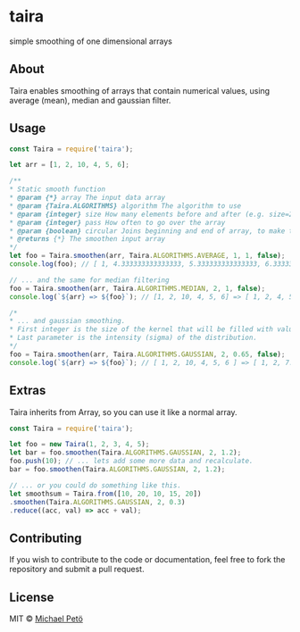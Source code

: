 # taira
simple smoothing of one dimensional arrays

## About
Taira enables smoothing of arrays that contain numerical values, using average (mean), median and gaussian filter.

## Usage
``` javascript
const Taira = require('taira');

let arr = [1, 2, 10, 4, 5, 6];

/**
* Static smooth function
* @param {*} array The input data array
* @param {Taira.ALGORITHMS} algorithm The algorithm to use 
* @param {integer} size How many elements before and after (e.g. size=2, means a kernel of 2*size+1)
* @param {integer} pass How often to go over the array
* @param {boolean} circular Joins beginning and end of array, to make the array circular
* @returns {*} The smoothen input array
*/
let foo = Taira.smoothen(arr, Taira.ALGORITHMS.AVERAGE, 1, 1, false);
console.log(foo); // [ 1, 4.333333333333333, 5.333333333333333, 6.333333333333333, 5, 6 ]

// ... and the same for median filtering
foo = Taira.smoothen(arr, Taira.ALGORITHMS.MEDIAN, 2, 1, false);
console.log(`${arr} => ${foo}`); // [1, 2, 10, 4, 5, 6] => [ 1, 2, 4, 5, 5, 6 ]

/*
* ... and gaussian smoothing.
* First integer is the size of the kernel that will be filled with values from a Gaussian distribution.
* Last parameter is the intensity (sigma) of the distribution.
*/
foo = Taira.smoothen(arr, Taira.ALGORITHMS.GAUSSIAN, 2, 0.65, false);
console.log(`${arr} => ${foo}`); // [ 1, 2, 10, 4, 5, 6 ] => [ 1, 2, 7.294375204741146, 5.315049255808814, 5, 6 ]
```

## Extras

Taira inherits from Array, so you can use it like a normal array.
``` javascript
const Taira = require('taira');

let foo = new Taira(1, 2, 3, 4, 5);
let bar = foo.smoothen(Taira.ALGORITHMS.GAUSSIAN, 2, 1.2);
foo.push(10); // ... lets add some more data and recalculate.
bar = foo.smoothen(Taira.ALGORITHMS.GAUSSIAN, 2, 1.2);

// ... or you could do something like this.
let smoothsum = Taira.from([10, 20, 10, 15, 20])
.smoothen(Taira.ALGORITHMS.GAUSSIAN, 2, 0.3)
.reduce((acc, val) => acc + val);
```

## Contributing
If you wish to contribute to the code or documentation, feel free to fork the repository and submit a pull request.

## License
MIT © [Michael Petö](https://github.com/petoem)